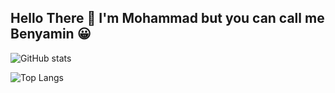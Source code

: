 ## Hello There 👋 I'm Mohammad but you can call me Benyamin 😀
![GitHub stats](https://github-readme-stats.vercel.app/api?username=Mohammad-Heydariii&show_icons=true&theme=tokyonight)

![Top Langs](https://github-readme-stats.vercel.app/api/top-langs/?username=Mohammad-Heydariii&theme=tokyonight)

